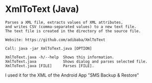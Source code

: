 XmlToText (Java)
================

    Parses a XML file, extracts values of XML attributes,
    and writes CSV (comma-separated values) to a new text file.
    The text file is created in the directory of the source file.
    
    Website: https://github.com/adibaba/XmlToText

    Call: java -jar XmlToText.java [OPTION]
    
    XmlToText.java -h/--help  Shows this information.
    XmlToText.java            Shows dialog and parses selected file.
    XmlToText.java [FILE]     Parses [FILE].

I used it for the XML of the Android App "SMS Backup & Restore"
